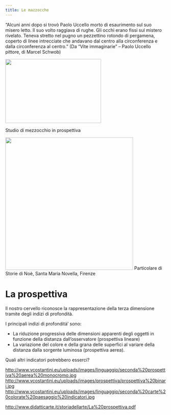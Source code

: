 ```yaml
---
title: Le mazzocche
---
```


“Alcuni anni dopo si trovò Paolo Uccello morto di esaurimento sul suo misero letto. Il suo volto raggiava di rughe. Gli occhi erano fissi sul mistero rivelato. Teneva stretto nel pugno un pezzettino rotondo di pergamena, coperto di linee intrecciate che andavano dal centro alla circonferenza e dalla circonferenza al centro.” (Da “Vite immaginarie” – Paolo Uccello pittore, di Marcel Schwob)

<img src="https://vestioevo.files.wordpress.com/2015/06/image15.jpg" 
width="300" height="200">

Studio di mezzocchio in prospettiva


<img src="https://vestioevo.files.wordpress.com/2015/06/image15.jpg" 
width="400" height="414">
Particolare di Storie di Noè, Santa Maria Novella, Firenze

# La prospettiva

Il nostro cervello riconosce la rappresentazione della terza dimensione tramite degli indizi di profondità.

I principali indizi di profondità’ sono:
 
- La riduzione progressiva delle dimensioni apparenti degli oggetti in funzione della distanza dall’osservatore (prospettiva lineare)
- La variazione del colore e della grana delle superfici al variare della distanza dalla sorgente luminosa (prospettiva aerea).

Quali altri indicatori potrebbero esserci?

http://www.vcostantini.eu/uploads/images/linguaggio/seconda%20prospettiva%20aerea%20monocromo.jpg
http://www.vcostantini.eu/uploads/images/prospettiva/prospettiva%20binari.jpg
http://www.vcostantini.eu/uploads/images/linguaggio/seconda%20carte%20colorate%20paesaggio%20indicatori.jpg

http://www.didatticarte.it/storiadellarte/La%20prospettiva.pdf
